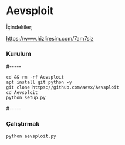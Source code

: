 # Aevsploit

İçindekiler;

https://www.hizliresim.com/7am7siz


### Kurulum
#-----
```
cd && rm -rf Aevsploit
apt install git python -y
git clone https://github.com/aevx/Aevsploit
cd Aevsploit
python setup.py
```
#-----
### Çalıştırmak
```
python aevsploit.py
```
